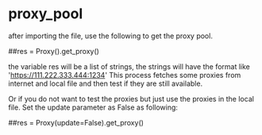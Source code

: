 # proxy_pool

after importing the file, use the following to get the proxy pool.

##res = Proxy().get_proxy()

the variable res will be a list of strings, the strings will have the format like 'https://111.222.333.444:1234'
This process fetches some proxies from internet and local file and then test if they are still available.



Or if you do not want to test the proxies but just use the proxies in the local file. Set the update parameter as False
as following:

##res = Proxy(update=False).get_proxy()
